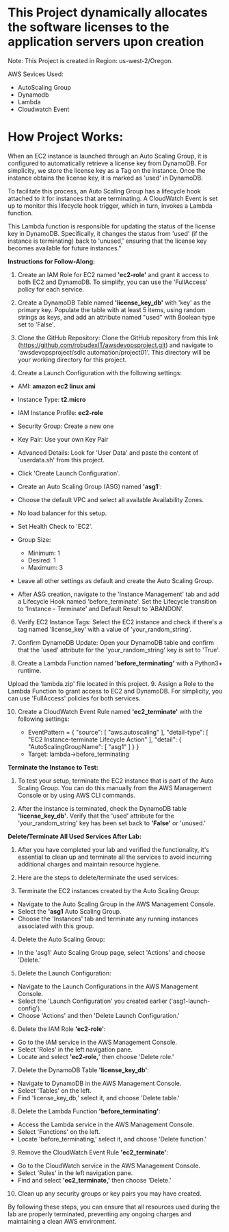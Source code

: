 # This Project dynamically allocates the software licenses to the application servers upon creation
Note: This Project is created in Region: us-west-2/Oregon.

AWS Sevices Used:
- AutoScaling Group
- Dynamodb
- Lambda
- Cloudwatch Event

# How Project Works:
When an EC2 instance is launched through an Auto Scaling Group, it is configured to automatically retrieve a license key from DynamoDB. For simplicity, we store the license key as a Tag on the instance. Once the instance obtains the license key, it is marked as 'used' in DynamoDB.

To facilitate this process, an Auto Scaling Group has a lifecycle hook attached to it for instances that are terminating. A CloudWatch Event is set up to monitor this lifecycle hook trigger, which in turn, invokes a Lambda function.

This Lambda function is responsible for updating the status of the license key in DynamoDB. Specifically, it changes the status from 'used' (if the instance is terminating) back to 'unused,' ensuring that the license key becomes available for future instances."

  
  
  
**Instructions for Follow-Along:**

1. Create an IAM Role for EC2 named **'ec2-role'** and grant it access to both EC2 and DynamoDB. To simplify, you can use the 'FullAccess' policy for each service.

2. Create a DynamoDB Table named **'license_key_db'** with 'key' as the primary key. Populate the table with at least 5 items, using random strings as keys, and add an attribute named "used" with Boolean type set to 'False'.

3. Clone the GitHub Repository: Clone the GitHub repository from this link (https://github.com/robudexIT/awsdevopsproject.git) and navigate to 'awsdevopsproject/sdlc automation/project01'. This directory will be your working directory for this project.

4. Create a Launch Configuration with the following settings:

- AMI: **amazon ec2 linux ami**
- Instance Type: **t2.micro**
- IAM Instance Profile: **ec2-role**
- Security Group: Create a new one
- Key Pair: Use your own Key Pair
- Advanced Details: Look for 'User Data' and paste the content of 'userdata.sh' from this project.
- Click 'Create Launch Configuration'.
- Create an Auto Scaling Group (ASG) named **'asg1**':

- Choose the default VPC and select all available Availability Zones.
- No load balancer for this setup.
- Set Health Check to 'EC2'.
- Group Size:
   - Minimum: 1
   - Desired: 1
   - Maximum: 3
- Leave all other settings as default and create the Auto Scaling Group.
- After ASG creation, navigate to the 'Instance Management' tab and add a Lifecycle Hook named 'before_terminate'. Set the Lifecycle transition to 'Instance - Terminate' and Default Result to 'ABANDON'.
6. Verify EC2 Instance Tags: Select the EC2 instance and check if there's a tag named 'license_key' with a value of 'your_random_string'.

7. Confirm DynamoDB Update: Open your DynamoDB table and confirm that the 'used' attribute for the 'your_random_string' key is set to 'True'.

8. Create a Lambda Function named **'before_terminating'** with a Python3+ runtime.

Upload the 'lambda.zip' file located in this project.
9. Assign a Role to the Lambda Function to grant access to EC2 and DynamoDB. For simplicity, you can use 'FullAccess' policies for both services.

10. Create a CloudWatch Event Rule named **'ec2_terminate'** with the following settings:


     - EventPattern = {
                        "source": [
                          "aws.autoscaling"
                        ],
                        "detail-type": [
                          "EC2 Instance-terminate Lifecycle Action"
                        ],
                        "detail": {
                          "AutoScalingGroupName": [
                            "asg1"
                          ]
                        }
                      }
    - Target: lambda->before_terminating


      
**Terminate the Instance to Test:**
1. To test your setup, terminate the EC2 instance that is part of the Auto Scaling Group. You can do this manually from the AWS Management Console or by using AWS CLI commands.

2. After the instance is terminated, check the DynamoDB table **'license_key_db'**. Verify that the 'used' attribute for the 'your_random_string' key has been set back to **'False'** or 'unused.'

**Delete/Terminate All Used Services After Lab:**

 1. After you have completed your lab and verified the functionality, it's essential to clean up and terminate all the services to avoid incurring additional charges and maintain resource hygiene.

 2. Here are the steps to delete/terminate the used services:

3. Terminate the EC2 instances created by the Auto Scaling Group:
  - Navigate to the Auto Scaling Group in the AWS Management Console.
  - Select the **'asg1** Auto Scaling Group.
  - Choose the 'Instances' tab and terminate any running instances associated with this group.

4. Delete the Auto Scaling Group:
  - In the 'asg1' Auto Scaling Group page, select 'Actions' and choose 'Delete.'

5. Delete the Launch Configuration:
  - Navigate to the Launch Configurations in the AWS Management Console.
  - Select the 'Launch Configuration' you created earlier ('asg1-launch-config').
  - Choose 'Actions' and then 'Delete Launch Configuration.'
6. Delete the IAM Role **'ec2-role'**:
  - Go to the IAM service in the AWS Management Console.
  - Select 'Roles' in the left navigation pane.
  - Locate and select **'ec2-role,**' then choose 'Delete role.'
7. Delete the DynamoDB Table **'license_key_db'**:
  - Navigate to DynamoDB in the AWS Management Console.
  - Select 'Tables' on the left.
  - Find 'license_key_db,' select it, and choose 'Delete table.'
8. Delete the Lambda Function **'before_terminating'**:
  - Access the Lambda service in the AWS Management Console.
  - Select 'Functions' on the left.
  - Locate 'before_terminating,' select it, and choose 'Delete function.'
9. Remove the CloudWatch Event Rule **'ec2_terminate'**:
  - Go to the CloudWatch service in the AWS Management Console.
  - Select 'Rules' in the left navigation pane.
  - Find and select **'ec2_terminate,'** then choose 'Delete.'
10. Clean up any security groups or key pairs you may have created.

By following these steps, you can ensure that all resources used during the lab are properly terminated, preventing any ongoing charges and maintaining a clean AWS environment.

 
